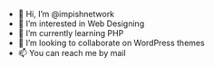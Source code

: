 - 👋 Hi, I’m @impishnetwork
- 👀 I’m interested in Web Designing
- 🌱 I’m currently learning PHP
- 💞️ I’m looking to collaborate on WordPress themes
- 📫 You can reach me by mail

<!---
impishnetwork/impishnetwork is a ✨ special ✨ repository because its `README.md` (this file) appears on your GitHub profile.
You can click the Preview link to take a look at your changes.
--->
